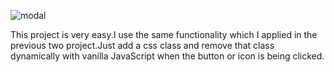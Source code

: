 ![modal](https://user-images.githubusercontent.com/62251171/147587935-974aeb3f-2ef4-4ca5-aa50-b51d18d50ce9.png)

This project is very easy.I use the same functionality which I applied in the previous two project.Just add a css class and remove that class dynamically with vanilla JavaScript when the button or icon is being clicked.
